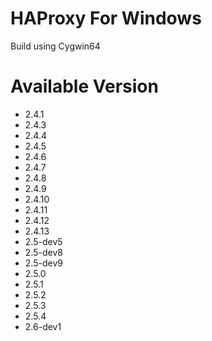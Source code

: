 # HAProxy For Windows
Build using Cygwin64

# Available Version
* 2.4.1
* 2.4.3
* 2.4.4
* 2.4.5
* 2.4.6
* 2.4.7
* 2.4.8
* 2.4.9
* 2.4.10
* 2.4.11
* 2.4.12
* 2.4.13
* 2.5-dev5
* 2.5-dev8
* 2.5-dev9
* 2.5.0
* 2.5.1
* 2.5.2
* 2.5.3
* 2.5.4
* 2.6-dev1